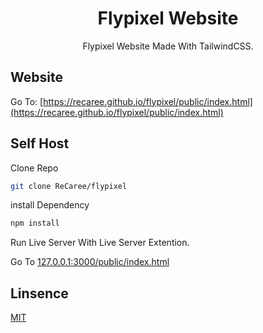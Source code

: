 <div align="center">
    <h1>Flypixel Website</h1>
    <p>Flypixel Website Made With TailwindCSS.</p>
</div>

## Website

Go To: [https://recaree.github.io/flypixel/public/index.html](https://recaree.github.io/flypixel/public/index.html)

## Self Host

Clone Repo

```bash
git clone ReCaree/flypixel
```

install Dependency

```bash
npm install
```

Run Live Server With Live Server Extention.

Go To [127.0.0.1:3000/public/index.html](127.0.0.1:3000/public/index.html)

## Linsence

[MIT](https://choosealicense.com/licenses/mit/)